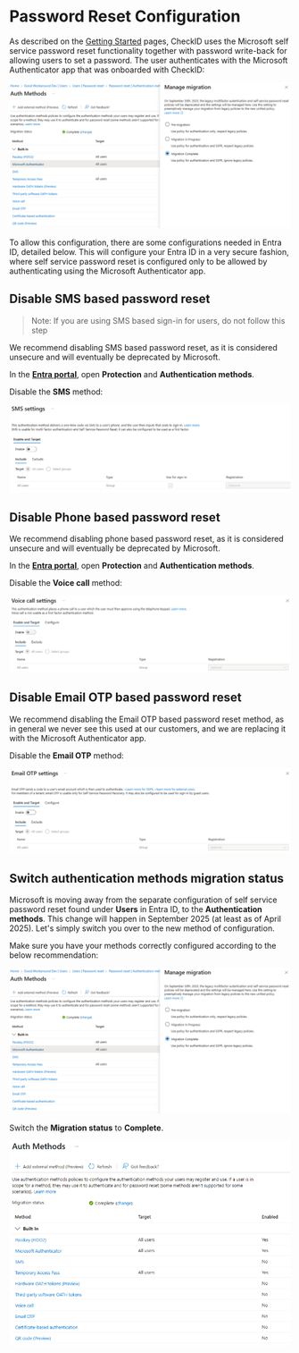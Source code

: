 # Password Reset Configuration

As described on the [Getting Started](../Getting-Started.md) pages, CheckID uses the Microsoft self service password reset functionality together with password write-back for allowing users to set a password. The user authenticates with the Microsoft Authenticator app that was onboarded with CheckID:

![Auth methods](./media/pwd-reset-image-3.png)

To allow this configuration, there are some configurations needed in Entra ID, detailed below. This will configure your Entra ID in a very secure fashion, where self service password reset is configured only to be allowed by authenticating using the Microsoft Authenticator app.

## Disable SMS based password reset

> Note: If you are using SMS based sign-in for users, do not follow this step

We recommend disabling SMS based password reset, as it is considered unsecure and will eventually be deprecated by Microsoft.

In the [**Entra portal**](https://entra.microsoft.com/#home), open **Protection** and **Authentication methods**.

Disable the **SMS** method:

![SMS method](./media/pwd-reset-image.png)

## Disable Phone based password reset

We recommend disabling phone based password reset, as it is considered unsecure and will eventually be deprecated by Microsoft.

In the [**Entra portal**](https://entra.microsoft.com/#home), open **Protection** and **Authentication methods**.

Disable the **Voice call** method:

![Voice call settings](./media/pwdreset-image-1.png)

## Disable Email OTP based password reset

We recommend disabling the Email OTP based password reset method, as in general we never see this used at our customers, and we are replacing it with the Microsoft Authenticator app.

Disable the **Email OTP** method:

![Email OTP settings](./media/pwd-reset-image-2.png)

## Switch authentication methods migration status

Microsoft is moving away from the separate configuration of self service password reset found under **Users** in Entra ID, to the **Authentication methods**. This change will happen in September 2025 (at least as of April 2025). Let's simply switch you over to the new method of configuration.

Make sure you have your methods correctly configured according to the below recommendation:

![Auth methods - Manage migration](./media/pwd-reset-image-3.png)

Switch the **Migration status** to **Complete**.

![Auth methods - Migration complete](./media/pwd-reset-image-4.png)
